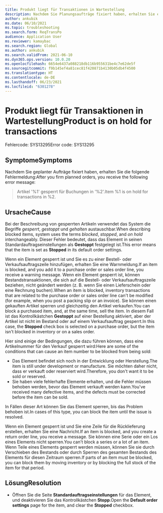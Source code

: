 ```yaml
---
title: Produkt liegt für Transaktionen in Wartestellung
description: Nachdem Sie Planungsaufträge fixiert haben, erhalten Sie eine Nachricht, die besagt, dass ein Element für Transaktionen zurückgestellt ist.
author: ankubik
ms.date: 06/10/2021
ms.topic: troubleshooting
ms.search.form: ReqTransPo
audience: Application User
ms.reviewer: kamaybac
ms.search.region: Global
ms.author: ankubik
ms.search.validFrom: 2021-06-10
ms.dyn365.ops.version: 10.0.20
ms.openlocfilehash: 6654e6437a088218db116b955631be4c7e62de5f
ms.sourcegitcommit: f9b145ef4a81cec81f420871b4130b05db4f4500
ms.translationtype: HT
ms.contentlocale: de-DE
ms.lasthandoff: 06/23/2021
ms.locfileid: "6301278"
---
```

# <a name="product-is-on-hold-for-transactions"></a><span data-ttu-id="f2ee2-103">Produkt liegt für Transaktionen in Wartestellung</span><span class="sxs-lookup"><span data-stu-id="f2ee2-103">Product is on hold for transactions</span></span>

<span data-ttu-id="f2ee2-104">Fehlercode: SYS13295</span><span class="sxs-lookup"><span data-stu-id="f2ee2-104">Error code: SYS13295</span></span>

## <a name="symptoms"></a><span data-ttu-id="f2ee2-105">Symptome</span><span class="sxs-lookup"><span data-stu-id="f2ee2-105">Symptoms</span></span>

<span data-ttu-id="f2ee2-106">Nachdem Sie geplanter Aufträge fixiert haben, erhalten Sie die folgende Fehlermeldung:</span><span class="sxs-lookup"><span data-stu-id="f2ee2-106">After you firm planned orders, you receive the following error message:</span></span>

> <span data-ttu-id="f2ee2-107">Artikel '%1' gesperrt für Buchungen in '%2'.</span><span class="sxs-lookup"><span data-stu-id="f2ee2-107">Item %1 is on hold for transactions in %2.</span></span>

## <a name="cause"></a><span data-ttu-id="f2ee2-108">Ursache</span><span class="sxs-lookup"><span data-stu-id="f2ee2-108">Cause</span></span>

<span data-ttu-id="f2ee2-109">Bei der Beschreibung von gesperrten Artikeln verwendet das System die Begriffe *gesperrt*, *gestoppt* und *gehalten* austauschbar.</span><span class="sxs-lookup"><span data-stu-id="f2ee2-109">When describing blocked items, system uses the terms *blocked*, *stopped*, and *on hold* interchangeably.</span></span> <span data-ttu-id="f2ee2-110">Dieser Fehler bedeutet, dass das Element in seinen Standardauftragseinstellungen als **Gestoppt** festgelegt ist.</span><span class="sxs-lookup"><span data-stu-id="f2ee2-110">This error means that the item is set as **Stopped** in its default order settings.</span></span>

<span data-ttu-id="f2ee2-111">Wenn ein Element gesperrt ist und Sie es zu einer Bestell- oder Verkaufsauftragszeile hinzufügen, erhalten Sie eine Warnmeldung.</span><span class="sxs-lookup"><span data-stu-id="f2ee2-111">If an item is blocked, and you add it to a purchase order or sales order line, you receive a warning message.</span></span> <span data-ttu-id="f2ee2-112">Wenn ein Element gesperrt ist, können Bestandstransaktionen, die sich auf die Bestell- oder Verkaufsauftragszeile beziehen, nicht geändert werden (z. B. wenn Sie einen Lieferschein oder eine Rechnung buchen).</span><span class="sxs-lookup"><span data-stu-id="f2ee2-112">When an item is blocked, inventory transactions that are related to the purchase order or sales order line can't be modified (for example, when you post a packing slip or an invoice).</span></span> <span data-ttu-id="f2ee2-113">Sie können einen gekauften Artikel sperren und gleichzeitig den Artikel verkaufen.</span><span class="sxs-lookup"><span data-stu-id="f2ee2-113">You can block a purchased item, and, at the same time, sell the item.</span></span> <span data-ttu-id="f2ee2-114">In diesem Fall ist das Kontrollkästchen **Gestoppt** auf einer Bestellung aktiviert, aber der Artikel ist nicht im Bestand oder auf einem Verkaufsauftrag gesperrt.</span><span class="sxs-lookup"><span data-stu-id="f2ee2-114">In this case, the **Stopped** check box is selected on a purchase order, but the item isn't blocked in inventory or on a sales order.</span></span>

<span data-ttu-id="f2ee2-115">Hier sind einige der Bedingungen, die dazu führen können, dass eine Artikelnummer für den Verkauf gesperrt wird:</span><span class="sxs-lookup"><span data-stu-id="f2ee2-115">Here are some of the conditions that can cause an item number to be blocked from being sold:</span></span>

- <span data-ttu-id="f2ee2-116">Das Element befindet sich noch in der Entwicklung oder Herstellung.</span><span class="sxs-lookup"><span data-stu-id="f2ee2-116">The item is still under development or manufacture.</span></span> <span data-ttu-id="f2ee2-117">Sie möchten daher nicht, dass er verkauft oder reserviert wird.</span><span class="sxs-lookup"><span data-stu-id="f2ee2-117">Therefore, you don't want it to be sold or reserved.</span></span>
- <span data-ttu-id="f2ee2-118">Sie haben viele fehlerhafte Elemente erhalten, und die Fehler müssen behoben werden, bevor das Element verkauft werden kann.</span><span class="sxs-lookup"><span data-stu-id="f2ee2-118">You've received many defective items, and the defects must be corrected before the item can be sold.</span></span>

<span data-ttu-id="f2ee2-119">In Fällen dieser Art können Sie das Element sperren, bis das Problem behoben ist.</span><span class="sxs-lookup"><span data-stu-id="f2ee2-119">In cases of this type, you can block the item until the issue is resolved.</span></span>

<span data-ttu-id="f2ee2-120">Wenn ein Element gesperrt ist und Sie eine Zeile für die Rücklieferung erstellen, erhalten Sie eine Nachricht.</span><span class="sxs-lookup"><span data-stu-id="f2ee2-120">If an item is blocked, and you create a return order line, you receive a message.</span></span> <span data-ttu-id="f2ee2-121">Sie können eine Serie oder ein Los eines Elements nicht sperren.</span><span class="sxs-lookup"><span data-stu-id="f2ee2-121">You can't block a series or a lot of an item.</span></span> <span data-ttu-id="f2ee2-122">Wenn Teile eines Elements gesperrt werden müssen, können Sie sie durch Verschieben des Bestands oder durch Sperren des gesamten Bestands des Elements für diesen Zeitraum sperren.</span><span class="sxs-lookup"><span data-stu-id="f2ee2-122">If parts of an item must be blocked, you can block them by moving inventory or by blocking the full stock of the item for that period.</span></span>

## <a name="resolution"></a><span data-ttu-id="f2ee2-123">Lösung</span><span class="sxs-lookup"><span data-stu-id="f2ee2-123">Resolution</span></span>

- <span data-ttu-id="f2ee2-124">Öffnen Sie die Seite **Standardauftragseinstellungen** für das Element, und deaktivieren Sie das Kontrollkästchen **Stopp**.</span><span class="sxs-lookup"><span data-stu-id="f2ee2-124">Open the **Default order settings** page for the item, and clear the **Stopped** checkbox.</span></span>
